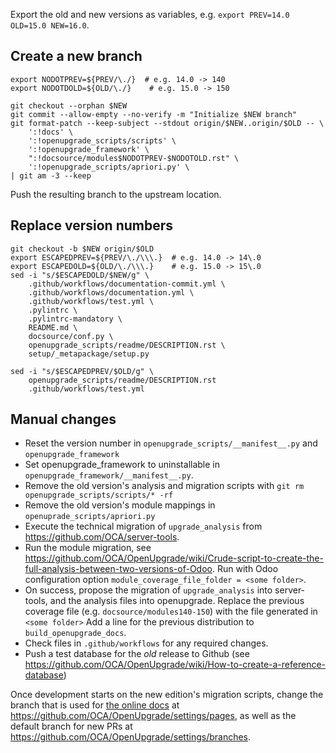 Export the old and new versions as variables, e.g. `export PREV=14.0 OLD=15.0 NEW=16.0`.

## Create a new branch

```
export NODOTPREV=${PREV/\./}  # e.g. 14.0 -> 140
export NODOTDOLD=${OLD/\./}    # e.g. 15.0 -> 150

git checkout --orphan $NEW
git commit --allow-empty --no-verify -m "Initialize $NEW branch"
git format-patch --keep-subject --stdout origin/$NEW..origin/$OLD -- \
    ':!docs' \
    ':!openupgrade_scripts/scripts' \
    ':!openupgrade_framework' \
    ":!docsource/modules$NODOTPREV-$NODOTOLD.rst" \
    ':!openupgrade_scripts/apriori.py' \
| git am -3 --keep
```

Push the resulting branch to the upstream location.

## Replace version numbers

```
git checkout -b $NEW origin/$OLD
export ESCAPEDPREV=${PREV/\./\\\.}  # e.g. 14.0 -> 14\.0
export ESCAPEDOLD=${OLD/\./\\\.}    # e.g. 15.0 -> 15\.0
sed -i "s/$ESCAPEDOLD/$NEW/g" \
    .github/workflows/documentation-commit.yml \
    .github/workflows/documentation.yml \
    .github/workflows/test.yml \
    .pylintrc \
    .pylintrc-mandatory \
    README.md \
    docsource/conf.py \
    openupgrade_scripts/readme/DESCRIPTION.rst \
    setup/_metapackage/setup.py

sed -i "s/$ESCAPEDPREV/$OLD/g" \
    openupgrade_scripts/readme/DESCRIPTION.rst
    .github/workflows/test.yml
```

## Manual changes

* Reset the version number in `openupgrade_scripts/__manifest__.py` and `openupgrade_framework`
* Set openupgrade_framework to uninstallable in `openupgrade_framework/__manifest__.py`.
* Remove the old version's analysis and migration scripts with `git rm openupgrade_scripts/scripts/* -rf`
* Remove the old version's module mappings in `openuprade_scripts/apriori.py`
* Execute the technical migration of `upgrade_analysis` from https://github.com/OCA/server-tools.
* Run the module migration, see https://github.com/OCA/OpenUpgrade/wiki/Crude-script-to-create-the-full-analysis-between-two-versions-of-Odoo.
  Run with Odoo configuration option `module_coverage_file_folder = <some folder>`.
* On success, propose the migration of `upgrade_analysis` into server-tools, and the analysis files into openupgrade.
  Replace the previous coverage file (e.g. `docsource/modules140-150`) with the file generated in `<some folder>`
  Add a line for the previous distribution to `build_openupgrade_docs`.
* Check files in `.github/workflows` for any required changes.
* Push a test database for the *old* release to Github (see https://github.com/OCA/OpenUpgrade/wiki/How-to-create-a-reference-database)

Once development starts on the new edition's migration scripts, change the branch that is used for [the online docs](https://oca.github.io/OpenUpgrade/) at https://github.com/OCA/OpenUpgrade/settings/pages, as well as the default branch for new PRs at https://github.com/OCA/OpenUpgrade/settings/branches.